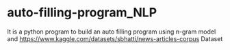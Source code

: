 # auto-filling-program_NLP
It is a python program to build an auto filling program using n-gram model and https://www.kaggle.com/datasets/sbhatti/news-articles-corpus Dataset
